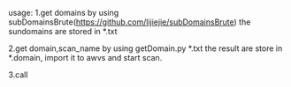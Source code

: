 usage:
1.get domains by using subDomainsBrute(https://github.com/lijiejie/subDomainsBrute)
the sundomains are stored in *.txt 

2.get domain,scan_name by using 
  getDomain.py *.txt
  the result are store in *.domain, import it to awvs and start scan.
 
3.call 
